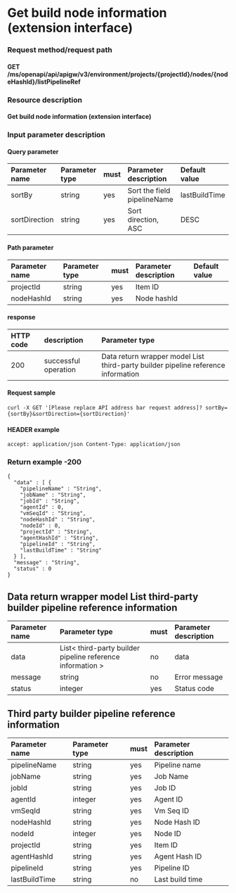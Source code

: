 # Get build node information (extension interface)

### Request method/request path

#### GET /ms/openapi/api/apigw/v3/environment/projects/{projectId}/nodes/{nodeHashId}/listPipelineRef

### Resource description

#### Get build node information (extension interface)

### Input parameter description

#### Query parameter

| Parameter name | Parameter type | must | Parameter description       | Default value |
| :------------- | :------------- | :--- | :-------------------------- | :------------ |
| sortBy         | string         | yes  | Sort the field pipelineName | lastBuildTime |
| sortDirection  | string         | yes  | Sort direction, ASC         | DESC          |

#### Path parameter

| Parameter name | Parameter type | must | Parameter description | Default value |
| :------------- | :------------- | :--- | :-------------------- | :------------ |
| projectId      | string         | yes  | Item ID               |               |
| nodeHashId     | string         | yes  | Node hashId           |               |

#### response

| HTTP code | description          | Parameter type                                               |
| :-------- | :------------------- | :----------------------------------------------------------- |
| 200       | successful operation | Data return wrapper model List third-party builder pipeline reference information |

#### Request sample

```
curl -X GET '[Please replace API address bar request address]? sortBy={sortBy}&sortDirection={sortDirection}' 
```

#### HEADER example

```
accept: application/json Content-Type: application/json 
```

### Return example -200

```
{
  "data" : [ {
    "pipelineName" : "String",
    "jobName" : "String",
    "jobId" : "String",
    "agentId" : 0,
    "vmSeqId" : "String",
    "nodeHashId" : "String",
    "nodeId" : 0,
    "projectId" : "String",
    "agentHashId" : "String",
    "pipelineId" : "String",
    "lastBuildTime" : "String"
  } ],
  "message" : "String",
  "status" : 0
}
```

## Data return wrapper model List third-party builder pipeline reference information

| Parameter name | Parameter type                                             | must | Parameter description |
| :------------- | :--------------------------------------------------------- | :--- | :-------------------- |
| data           | List< third-party builder pipeline reference information > | no   | data                  |
| message        | string                                                     | no   | Error message         |
| status         | integer                                                    | yes  | Status code           |

## Third party builder pipeline reference information

| Parameter name | Parameter type | must | Parameter description |
| :------------- | :------------- | :--- | :-------------------- |
| pipelineName   | string         | yes  | Pipeline name         |
| jobName        | string         | yes  | Job Name              |
| jobId          | string         | yes  | Job ID                |
| agentId        | integer        | yes  | Agent ID              |
| vmSeqId        | string         | yes  | Vm Seq ID             |
| nodeHashId     | string         | yes  | Node Hash ID          |
| nodeId         | integer        | yes  | Node ID               |
| projectId      | string         | yes  | Item ID               |
| agentHashId    | string         | yes  | Agent Hash ID         |
| pipelineId     | string         | yes  | Pipeline ID           |
| lastBuildTime  | string         | no   | Last build time       |
